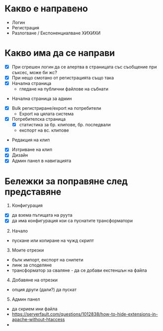 # Какво е направено
- Логин
- Регистрация
- Разлогване / Експоненциалване ХИХИХИ

# Какво има да се направи
- [x] При сгрешен логин да се алертва в страницата със съобщение при съксес, може би жс?
- [x] При нещо смотано от регистрацията също така
- [x] Начална страница
    - гледане на публични файлове на събнати
- Начална страница за админ
- [x] Bulk регистриране/export на потребители
    - Export на цялата система
- [x] Потребителска страница
    - [x] статистика за бр. клипове, бр. последвали
    - експорт на вс. клипове
- Редакция на клип
- [x] Изтриване на клип
- [x] Дизайн
- [x] Админ панел в навигацията

# Бележки за поправяне след представяне
1. Конфигурация
- [x] да взема пътищата на руута
- [x] да има конфигурация кои са пуснатите трансформатори

2. Начало
- пускане или копиране на чужд скрипт
  
3. Моите отрезки
- бълк импорт, експорт на снипети
- линк за споделяне
- трансформатор за сваляне - да се добави екстеншън на файла

4. Добавяне на отрезки
- опция други (дали?) да пускат

5. Админ панел
- да скрием ини файла
- https://serverfault.com/questions/1012838/how-to-hide-extensions-in-apache-without-htaccess
- 